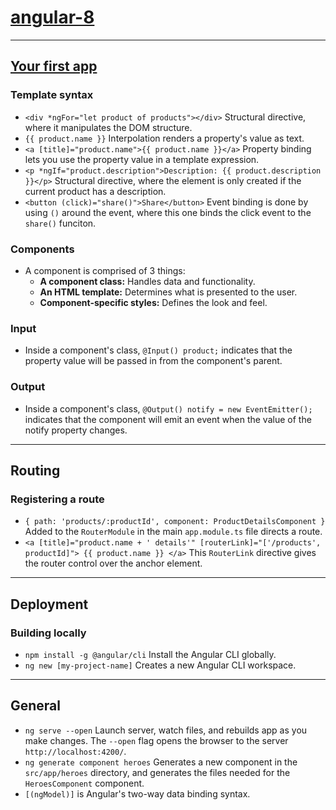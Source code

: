 # [angular-8](https://angular.io/)

---

## [Your first app](https://angular.io/start)

### Template syntax

* `<div *ngFor="let product of products"></div>` Structural directive, where it manipulates the DOM structure.
* `{{ product.name }}` Interpolation renders a property's value as text.
* `<a [title]="product.name">{{ product.name }}</a>` Property binding lets you use the property value in a template expression.
* `<p *ngIf="product.description">Description: {{ product.description }}</p>` Structural directive, where the element is only created if the current product has a description.
* `<button (click)="share()">Share</button>` Event binding is done by using `()` around the event, where this one binds the click event to the `share()` funciton.

### Components

* A component is comprised of 3 things:
	* **A component class:** Handles data and functionality.
	* **An HTML template:** Determines what is presented to the user.
	* **Component-specific styles:** Defines the look and feel.

### Input

* Inside a component's class, `@Input() product;` indicates that the property value will be passed in from the component's parent.

### Output

* Inside a component's class, `@Output() notify = new EventEmitter();` indicates that the component will emit an event when the value of the notify property changes.

---

## Routing

### Registering a route

* `{ path: 'products/:productId', component: ProductDetailsComponent }` Added to the `RouterModule` in the main `app.module.ts` file directs a route.
* `<a [title]="product.name + ' details'" [routerLink]="['/products', productId]"> {{ product.name }} </a>` This `RouterLink` directive gives the router control over the anchor element.

---

## Deployment

### Building locally

* `npm install -g @angular/cli` Install the Angular CLI globally.
* `ng new [my-project-name]` Creates a new Angular CLI workspace.

---

## General

* `ng serve --open` Launch server, watch files, and rebuilds app as you make changes. The `--open` flag opens the browser to the server `http://localhost:4200/`.
* `ng generate component heroes` Generates a new component in the `src/app/heroes` directory, and generates the files needed for the `HeroesComponent` component.
* `[(ngModel)]` is Angular's two-way data binding syntax.
